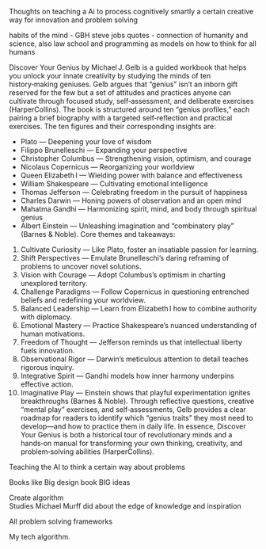 Thoughts on teaching a Ai to process cognitively smartly a certain creative way for innovation and problem solving

habits of the mind - GBH
steve jobs quotes - connection of humanity and science, also law school and programming as models on how to think for all humans 

Discover Your Genius by Michael J. Gelb is a guided workbook that helps you unlock your innate creativity by studying the minds of ten history‑making geniuses. Gelb argues that “genius” isn’t an inborn gift reserved for the few but a set of attitudes and practices anyone can cultivate through focused study, self‑assessment, and deliberate exercises (HarperCollins).
The book is structured around ten “genius profiles,” each pairing a brief biography with a targeted self‑reflection and practical exercises. The ten figures and their corresponding insights are:
* Plato — Deepening your love of wisdom
* Filippo Brunelleschi — Expanding your perspective
* Christopher Columbus — Strengthening vision, optimism, and courage
* Nicolaus Copernicus — Reorganizing your worldview
* Queen Elizabeth I — Wielding power with balance and effectiveness
* William Shakespeare — Cultivating emotional intelligence
* Thomas Jefferson — Celebrating freedom in the pursuit of happiness
* Charles Darwin — Honing powers of observation and an open mind
* Mahatma Gandhi — Harmonizing spirit, mind, and body through spiritual genius
* Albert Einstein — Unleashing imagination and “combinatory play” (Barnes & Noble).
Core themes and takeaways:
1. Cultivate Curiosity — Like Plato, foster an insatiable passion for learning.
2. Shift Perspectives — Emulate Brunelleschi’s daring reframing of problems to uncover novel solutions.
3. Vision with Courage — Adopt Columbus’s optimism in charting unexplored territory.
4. Challenge Paradigms — Follow Copernicus in questioning entrenched beliefs and redefining your worldview.
5. Balanced Leadership — Learn from Elizabeth I how to combine authority with diplomacy.
6. Emotional Mastery — Practice Shakespeare’s nuanced understanding of human motivations.
7. Freedom of Thought — Jefferson reminds us that intellectual liberty fuels innovation.
8. Observational Rigor — Darwin’s meticulous attention to detail teaches rigorous inquiry.
9. Integrative Spirit — Gandhi models how inner harmony underpins effective action.
10. Imaginative Play — Einstein shows that playful experimentation ignites breakthroughs (Barnes & Noble).
Through reflective questions, creative “mental play” exercises, and self‑assessments, Gelb provides a clear roadmap for readers to identify which “genius traits” they most need to develop—and how to practice them in daily life. In essence, Discover Your Genius is both a historical tour of revolutionary minds and a hands‑on manual for transforming your own thinking, creativity, and problem‑solving abilities (HarperCollins).

Teaching the AI to think a certain way about problems 

Books like Big design book 
BIG ideas 

Create algorithm  
Studies Michael Murff did about the edge of knowledge  and inspiration 

All problem solving frameworks 

My tech algorithm. 